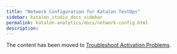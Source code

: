 ```yaml
---
title: "Network Configuration for Katalon TestOps" 
sidebar: katalon_studio_docs_sidebar
permalink: katalon-analytics/docs/network-config.html 
description: 
---
```


The content has been moved to [Troubleshoot Activation Problems](https://docs.katalon.com/katalon-studio/docs/troubleshoot-activation-problems.html#troubleshoot-common-issues).
